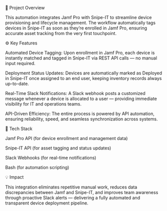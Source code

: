 🎯 Project Overview

This automation integrates Jamf Pro with Snipe-IT to streamline device provisioning and lifecycle management. The workflow automatically tags devices in Snipe-IT as soon as they’re enrolled in Jamf Pro, ensuring accurate asset tracking from the very first touchpoint.

⚙️ Key Features

Automated Device Tagging:
Upon enrollment in Jamf Pro, each device is instantly matched and tagged in Snipe-IT via REST API calls — no manual input required.

Deployment Status Updates:
Devices are automatically marked as Deployed in Snipe-IT once assigned to an end user, keeping inventory records always up-to-date.

Real-Time Slack Notifications:
A Slack webhook posts a customized message whenever a device is allocated to a user — providing immediate visibility for IT and operations teams.

API-Driven Efficiency:
The entire process is powered by API automation, ensuring reliability, speed, and seamless synchronization across systems.

🧠 Tech Stack

Jamf Pro API (for device enrollment and management data)

Snipe-IT API (for asset tagging and status updates)

Slack Webhooks (for real-time notifications)

Bash (for automation scripting)

💡 Impact

This integration eliminates repetitive manual work, reduces data discrepancies between Jamf and Snipe-IT, and improves team awareness through proactive Slack alerts — delivering a fully automated and transparent device deployment pipeline.

